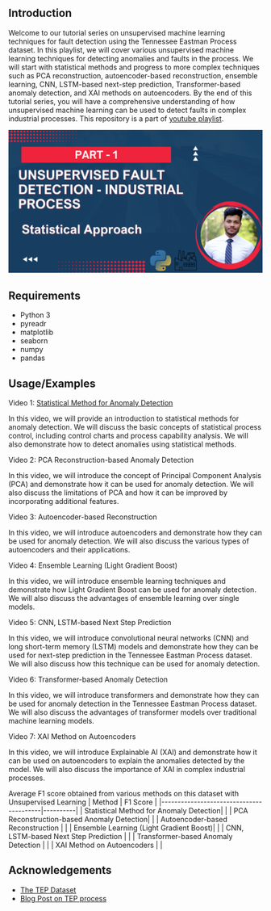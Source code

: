 ## Introduction
Welcome to our tutorial series on unsupervised machine learning techniques for fault detection using the Tennessee Eastman Process dataset. In this playlist, we will cover various unsupervised machine learning techniques for detecting anomalies and faults in the process. We will start with statistical methods and progress to more complex techniques such as PCA reconstruction, autoencoder-based reconstruction, ensemble learning, CNN, LSTM-based next-step prediction, Transformer-based anomaly detection, and XAI methods on autoencoders. By the end of this tutorial series, you will have a comprehensive understanding of how unsupervised machine learning can be used to detect faults in complex industrial processes. This repository is a part of [youtube playlist](https://youtu.be/iCTU-IZ6rPQ).

![alt text](/images/Youtube_thumbnail.png)

## Requirements

- Python 3
- pyreadr
- matplotlib
- seaborn
- numpy
- pandas


## Usage/Examples

Video 1: [Statistical Method for Anomaly Detection](https://www.youtube.com/watch?v=iCTU-IZ6rPQ&list=PLoSULBSCtoffIldbr898SDp5gIqo8XL-t&index=2&t=73s) 

In this video, we will provide an introduction to statistical methods for anomaly detection. We will discuss the basic concepts of statistical process control, including control charts and process capability analysis. We will also demonstrate how to detect anomalies using statistical methods.

Video 2: PCA Reconstruction-based Anomaly Detection

In this video, we will introduce the concept of Principal Component Analysis (PCA) and demonstrate how it can be used for anomaly detection. We will also discuss the limitations of PCA and how it can be improved by incorporating additional features.

Video 3: Autoencoder-based Reconstruction

In this video, we will introduce autoencoders and demonstrate how they can be used for anomaly detection. We will also discuss the various types of autoencoders and their applications.

Video 4: Ensemble Learning (Light Gradient Boost)

In this video, we will introduce ensemble learning techniques and demonstrate how Light Gradient Boost can be used for anomaly detection. We will also discuss the advantages of ensemble learning over single models.

Video 5: CNN, LSTM-based Next Step Prediction

In this video, we will introduce convolutional neural networks (CNN) and long short-term memory (LSTM) models and demonstrate how they can be used for next-step prediction in the Tennessee Eastman Process dataset. We will also discuss how this technique can be used for anomaly detection.

Video 6: Transformer-based Anomaly Detection

In this video, we will introduce transformers and demonstrate how they can be used for anomaly detection in the Tennessee Eastman Process dataset. We will also discuss the advantages of transformer models over traditional machine learning models.

Video 7: XAI Method on Autoencoders

In this video, we will introduce Explainable AI (XAI) and demonstrate how it can be used on autoencoders to explain the anomalies detected by the model. We will also discuss the importance of XAI in complex industrial processes.

Average F1 score obtained from various methods on this dataset with Unsupervised Learning
| Method                                  | F1 Score |
|-----------------------------------------|----------|
| Statistical Method for Anomaly Detection|          |
| PCA Reconstruction-based Anomaly Detection|          |
| Autoencoder-based Reconstruction        |          |
| Ensemble Learning (Light Gradient Boost)|          |
| CNN, LSTM-based Next Step Prediction    |          |
| Transformer-based Anomaly Detection     |          |
| XAI Method on Autoencoders              |          |

## Acknowledgements

 - [The TEP Dataset](https://www.kaggle.com/datasets/averkij/tennessee-eastman-process-simulation-dataset)
 - [Blog Post on TEP process](https://keepfloyding.github.io/posts/data-explor-TEP-3/)


